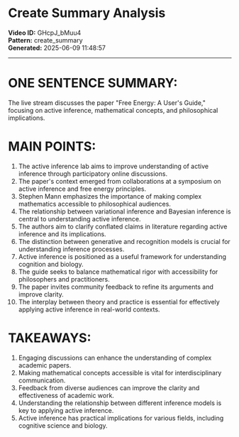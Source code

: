 # Create Summary Analysis

**Video ID:** GHcpJ_bMuu4  
**Pattern:** create_summary  
**Generated:** 2025-06-09 11:48:57  

---

# ONE SENTENCE SUMMARY:
The live stream discusses the paper "Free Energy: A User's Guide," focusing on active inference, mathematical concepts, and philosophical implications.

# MAIN POINTS:
1. The active inference lab aims to improve understanding of active inference through participatory online discussions.
2. The paper's context emerged from collaborations at a symposium on active inference and free energy principles.
3. Stephen Mann emphasizes the importance of making complex mathematics accessible to philosophical audiences.
4. The relationship between variational inference and Bayesian inference is central to understanding active inference.
5. The authors aim to clarify conflated claims in literature regarding active inference and its implications.
6. The distinction between generative and recognition models is crucial for understanding inference processes.
7. Active inference is positioned as a useful framework for understanding cognition and biology.
8. The guide seeks to balance mathematical rigor with accessibility for philosophers and practitioners.
9. The paper invites community feedback to refine its arguments and improve clarity.
10. The interplay between theory and practice is essential for effectively applying active inference in real-world contexts.

# TAKEAWAYS:
1. Engaging discussions can enhance the understanding of complex academic papers.
2. Making mathematical concepts accessible is vital for interdisciplinary communication.
3. Feedback from diverse audiences can improve the clarity and effectiveness of academic work.
4. Understanding the relationship between different inference models is key to applying active inference.
5. Active inference has practical implications for various fields, including cognitive science and biology.